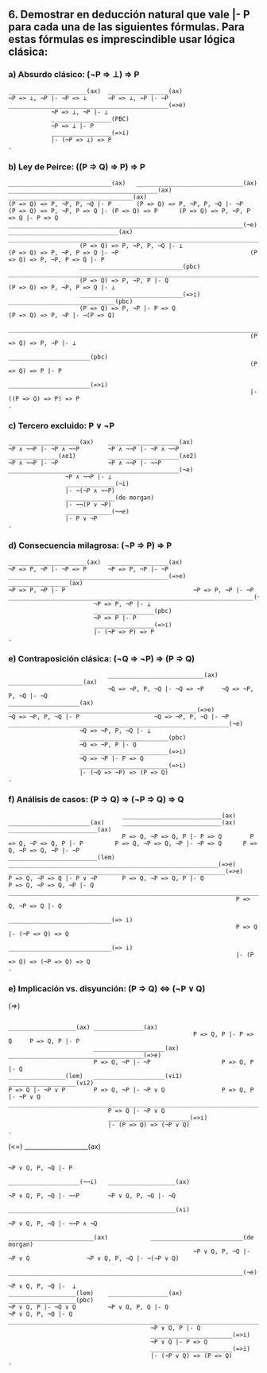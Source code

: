 ## 6. Demostrar en deducción natural que vale |- P para cada una de las siguientes fórmulas. Para estas fórmulas es imprescindible usar lógica clásica:

### a) Absurdo clásico: (¬P => ⊥) => P

    ______________________(ax)  _________________(ax)
    ¬P => ⊥, ¬P |- ¬P => ⊥      ¬P => ⊥, ¬P |- ¬P
    _____________________________________________(=>e)
                ¬P => ⊥, ¬P |- ⊥ 
                _________________(PBC)
                ¬P => ⊥ |- P
                _________________(=>i)
                |- (¬P => ⊥) => P
    .


### b) Ley de Peirce: ((P => Q) => P) => P                      
                                                                                                                        
    _____________________________(ax)   ______________________________(ax)                                              __________________________________________(ax)  ___________________________________(ax)
    (P => Q) => P, ¬P, P, ¬Q |- P       (P => Q) => P, ¬P, P, ¬Q |- ¬P                                                  (P => Q) => P, ¬P, P => Q |- (P => Q) => P      (P => Q) => P, ¬P, P => Q |- P => Q
    __________________________________________________________________(¬e)      _______________________________(ax)     ___________________________________________________________________________________(=>e)
                        (P => Q) => P, ¬P, P, ¬Q |- ⊥                           (P => Q) => P, ¬P, P => Q |- ¬P                                     (P => Q) => P, ¬P, P => Q |- P   
                        _____________________________(pbc)                      __________________________________________________________________________________________________(¬e)
                        (P => Q) => P, ¬P, P |- Q                                                                   (P => Q) => P, ¬P, P => Q |- ⊥
                        _____________________________(=>i)                                                          ______________________________(pbc)
                        (P => Q) => P, ¬P |- P => Q                                                                 (P => Q) => P, ¬P |- ¬(P => Q)
                        __________________________________________________________________________________________________________________________(¬e)
                                                                        (P => Q) => P, ¬P |- ⊥
                                                                        _______________________(pbc)
                                                                        (P => Q) => P |- P
                                                                        _______________________(=>i)
                                                                        |- ((P => Q) => P) => P
    .


### c) Tercero excluido: P ∨ ¬P

    ____________________(ax)    ____________________(ax)
    ¬P ∧ ¬¬P |- ¬P ∧ ¬¬P        ¬P ∧ ¬¬P |- ¬P ∧ ¬¬P
    ______________(∧e1)         ____________________(∧e2)
    ¬P ∧ ¬¬P |- ¬P              ¬P ∧ ¬¬P |- ¬¬P 
    ________________________________________________(¬e)
                    ¬P ∧ ¬¬P |- ⊥
                    ______________(¬i)
                    |- ¬(¬P ∧ ¬¬P)
                    ______________(de morgan)
                    |- ¬¬(P ∨ ¬P)
                    _____________(¬¬e)
                    |- P ∨ ¬P
    .


### d) Consecuencia milagrosa: (¬P => P) => P

    ______________________(ax)  _________________(ax)
    ¬P => P, ¬P |- ¬P => P      ¬P => P, ¬P |- ¬P
    _____________________________________________(=>e)  _________________(ax)
    ¬P => P, ¬P |- P                                    ¬P => P, ¬P |- ¬P
    _____________________________________________________________________(¬e)
                            ¬P => P, ¬P |- ⊥
                            _________________(pbc)
                            ¬P => P |- P
                            _________________(=>i)
                            |- (¬P => P) => P
    .


### e) Contraposición clásica: (¬Q => ¬P) => (P => Q)


                                ___________________________(ax) _____________________(ax)
                                ¬Q => ¬P, P, ¬Q |- ¬Q => ¬P     ¬Q => ¬P, P, ¬Q |- ¬Q
    ____________________(ax)    _____________________________________________________(=>e)
    ¬Q => ¬P, P, ¬Q |- P                     ¬Q => ¬P, P, ¬Q |- ¬P
    ______________________________________________________________(¬e)
                        ¬Q => ¬P, P, ¬Q |- ⊥
                        _________________________(pbc)
                        ¬Q => ¬P, P |- Q
                        _________________________(=>i)
                        ¬Q => ¬P |- P => Q
                        _________________________(=>i)
                        |- (¬Q => ¬P) => (P => Q)
    .


### f) Análisis de casos: (P => Q) => (¬P => Q) => Q

                                    ____________________________(ax)    _______________________(ax)     ____________________________(ax)    _________________________(ax)
                                    P => Q, ¬P => Q, P |- P => Q        P => Q, ¬P => Q, P |- P         P => Q, ¬P => Q, ¬P |- ¬P => Q      P => Q, ¬P => Q, ¬P |- ¬P
    _________________________(lem)  ___________________________________________________________(=>e)    _____________________________________________________________(=>e)
    P => Q, ¬P => Q |- P ∨ ¬P       P => Q, ¬P => Q, P |- Q                                             P => Q, ¬P => Q, ¬P |- Q
    _________________________________________________________________________________________________________________________________________________________________(=>e)
                                                                    P => Q, ¬P => Q |- Q
                                                                    _____________________________(=> i)
                                                                    P => Q |- (¬P => Q) => Q
                                                                    _____________________________(=> i)
                                                                    |- (P => Q) => (¬P => Q) => Q
    .


### e) Implicación vs. disyunción: (P => Q) <=> (¬P ∨ Q)

(=>)

                                                        ___________________(ax) ______________(ax)
                                                        P => Q, P |- P => Q     P => Q, P |- P                                    
                            ____________________(ax)    ______________________________________(=>e)
                            P => Q, ¬P |- ¬P                    P => Q, P |- Q
    ________________(lem)   ____________________(∨i1)           ___________________(∨i2)
    P => Q |- ¬P ∨ P        P => Q, ¬P |- ¬P ∨ Q                P => Q, P |- ¬P ∨ Q
    _______________________________________________________________________________(∨e)
                                P => Q |- ¬P ∨ Q
                                _______________________(=>i)
                                |- (P => Q) => (¬P ∨ Q)
    .

(<=)                                                                                    ____________________(ax)

                                                                                        ¬P ∨ Q, P, ¬Q |- P
                                                                                        ____________________(¬¬i)   ___________________(ax)
                                                                                        ¬P ∨ Q, P, ¬Q |- ¬¬P        ¬P ∨ Q, P, ¬Q |- ¬Q
                                                                                        _______________________________________________(∧i)
                                                                                                ¬P ∨ Q, P, ¬Q |- ¬¬P ∧ ¬Q
                                                        ________________________(ax)            __________________________(de morgan)
                                                        ¬P ∨ Q, P, ¬Q |-  ¬P ∨ Q                ¬P ∨ Q, P, ¬Q |- ¬(¬P ∨ Q)
                                                        __________________________________________________________________(¬e)
                                                                                ¬P ∨ Q, P, ¬Q |-  ⊥ 
    ___________________(lem)    _________________(ax)                           ___________________(pbc)
    ¬P ∨ Q, P |- ¬Q ∨ Q         ¬P ∨ Q, P, Q |- Q                               ¬P ∨ Q, P, ¬Q |- Q
    _______________________________________________________________________________________________(∨e)
                                            ¬P ∨ Q, P |- Q
                                            _______________________(=>i)
                                            ¬P ∨ Q |- P => Q
                                            _______________________(=>i)
                                            |- (¬P ∨ Q) => (P => Q)
    .
